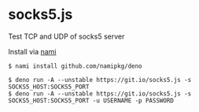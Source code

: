 # socks5.js

Test TCP and UDP of socks5 server

Install via [nami](https://github.com/txthinking/nami)

```
$ nami install github.com/namipkg/deno

$ deno run -A --unstable https://git.io/socks5.js -s SOCKS5_HOST:SOCKS5_PORT
$ deno run -A --unstable https://git.io/socks5.js -s SOCKS5_HOST:SOCKS5_PORT -u USERNAME -p PASSWORD
```
